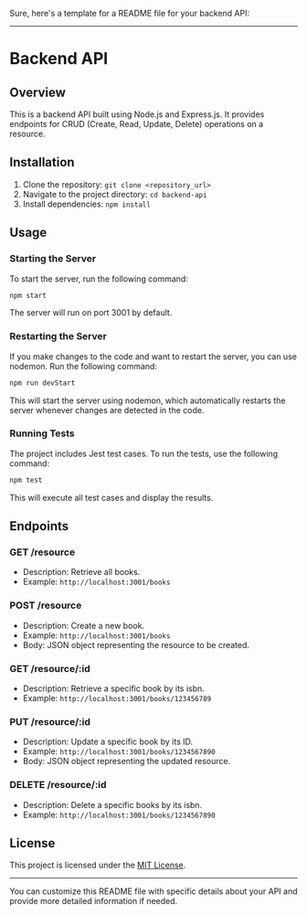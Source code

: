 Sure, here's a template for a README file for your backend API:

---

# Backend API

## Overview
This is a backend API built using Node.js and Express.js. It provides endpoints for CRUD (Create, Read, Update, Delete) operations on a resource.

## Installation
1. Clone the repository: `git clone <repository_url>`
2. Navigate to the project directory: `cd backend-api`
3. Install dependencies: `npm install`

## Usage
### Starting the Server
To start the server, run the following command:
```bash
npm start
```
The server will run on port 3001 by default.

### Restarting the Server
If you make changes to the code and want to restart the server, you can use nodemon. Run the following command:
```bash
npm run devStart
```
This will start the server using nodemon, which automatically restarts the server whenever changes are detected in the code.

### Running Tests
The project includes Jest test cases. To run the tests, use the following command:
```bash
npm test
```
This will execute all test cases and display the results.

## Endpoints

### GET /resource
- Description: Retrieve all books.
- Example: `http://localhost:3001/books`

### POST /resource
- Description: Create a new book.
- Example: `http://localhost:3001/books`
- Body: JSON object representing the resource to be created.

### GET /resource/:id
- Description: Retrieve a specific book by its isbn.
- Example: `http://localhost:3001/books/123456789`

### PUT /resource/:id
- Description: Update a specific book by its ID.
- Example: `http://localhost:3001/books/1234567890`
- Body: JSON object representing the updated resource.

### DELETE /resource/:id
- Description: Delete a specific books by its isbn.
- Example: `http://localhost:3001/books/1234567890`


## License
This project is licensed under the [MIT License](LICENSE).

---

You can customize this README file with specific details about your API and provide more detailed information if needed.
